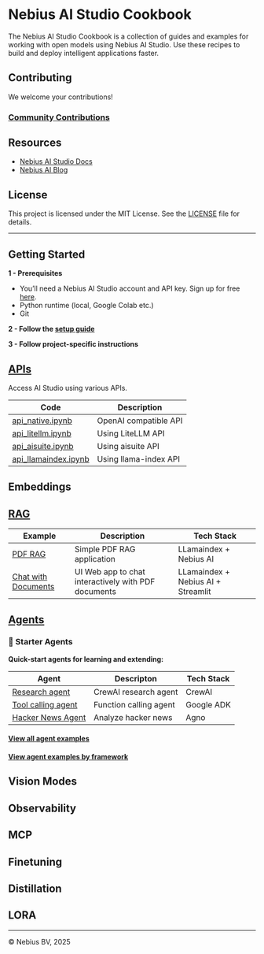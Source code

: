 # Nebius AI Studio Cookbook

The Nebius AI Studio Cookbook is a collection of guides and examples for working with open models using Nebius AI Studio. Use these recipes to build and deploy intelligent applications faster.

## Contributing

We welcome your contributions!

### [Community Contributions](community/README.md)


## Resources

- [Nebius AI Studio Docs](https://docs.nebius.com/studio)
- [Nebius AI Blog](https://nebius.com/blog)

## License

This project is licensed under the MIT License. See the [LICENSE](LICENSE) file for details.

---

## Getting Started

**1 - Prerequisites**

- You’ll need a Nebius AI Studio account and API key. Sign up for free [here](https://studio.nebius.com/).
- Python runtime (local, Google Colab etc.)
- Git

**2 - Follow the [setup guide](setup-dev-env.md)**

**3 - Follow project-specific instructions**

## [APIs](api/)

Access AI Studio using various APIs.

| Code                                       | Description           |
|--------------------------------------------|-----------------------|
| [api_native.ipynb](api/api_native.ipynb)         | OpenAI compatible API |
| [api_litellm.ipynb](api/api_litellm.ipynb)       | Using LiteLLM API     |
| [api_aisuite.ipynb](api/api_aisuite.ipynb)       | Using aisuite API     |
| [api_llamaindex.ipynb](api/api_llamaindex.ipynb) | Using llama-index API |



## Embeddings


## [RAG](rag/)

| Example                             | Description                                         | Tech Stack                         |
|-------------------------------------|-----------------------------------------------------|------------------------------------|
| [PDF RAG](rag/rag-pdf-llama-index/) | Simple PDF RAG application                          | LLamaindex + Nebius AI     |
| [Chat with Documents](rag/chat-with-pdf)  | UI Web app to chat interactively with PDF documents | LLamaindex + Nebius AI + Streamlit |

## [Agents](agents/)

### 🧩 Starter Agents

**Quick-start agents for learning and extending:**

| Agent | Descripton                                          | Tech Stack           |
|-----------|-----------------------------------------------|-----------------------|
| [Research agent](agents/crewai/research-agent)  | CrewAI research agent   | CrewAI | 
| [Tool calling agent](agents/google-adk/tool-calling) | Function calling agent | Google ADK | 
| [Hacker News Agent](agents/agno/hacker-news-agent) | Analyze hacker news | Agno | 

#### [View all agent examples](agents/README.md)

#### [View agent examples by framework](agents/README.md#agents-by-framework)


## Vision Modes


## Observability

## MCP

## Finetuning

## Distillation

## LORA

---
© Nebius BV, 2025

